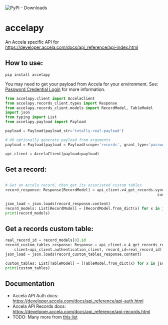 ![PyPI - Downloads](https://img.shields.io/pypi/dm/accelapy)


# accelapy
An Accela specific API for https://developer.accela.com/docs/api_reference/api-index.html

## How to use:

`pip install accelapy`

You may need to get your payload from Accela for your environment. See: [Password Credential Login](https://developer.accela.com/docs/construct-passwordCredentialLogin.html) for more information.

```python
from accelapy.client import AccelaClient
from accelapy.records_client.types import Response
from accelapy.records_client.models import RecordModel, TableModel
import json
from typing import List
from accelapy.payload import Payload

payload = Payload(payload_str='totally-real-payload')

# OR optionally generate payload from arguments
payload = Payload(payload = Payload(scope='records', grant_type='password', client_id='totallyrealclientid', client_secret='totallyrealsecret', username='USER', password='pass', agency_name='AGENCYNAME', environment='NONPROD1')

api_client = AccelaClient(payload=payload)

```
## Get a record:
```python

# Get an Accela record, then get its associated custom tables
record_response: Response[RecordModel] = api_client.v4_get_records.sync_detailed(client=api_client.authentication_client,
                                                                    custom_id='TM-6308')

json_load = json.loads(record_response.content)
record_models: List[RecordModel] = [RecordModel.from_dict(x) for x in json_load['result']]
print(record_models)
```

## Get a records custom table:
``` python
real_record_id = record_models[0].id
record_custom_tables_response: Response = api_client.v_4_get_records_record_id_custom_tables.sync_detailed(
    client=api_client.authentication_client, record_id=real_record_id)
json_load = json.loads(record_custom_tables_response.content)

custom_tables: List[TableModel] = [TableModel.from_dict(x) for x in json_load['result']]
print(custom_tables)
```

## Documentation
* Accela API Auth docs: https://developer.accela.com/docs/api_reference/api-auth.html
* Accela API Records docs: https://developer.accela.com/docs/api_reference/api-records.html
* TODO: Many more from [this list](https://developer.accela.com/docs/api_reference/api-index.html)
